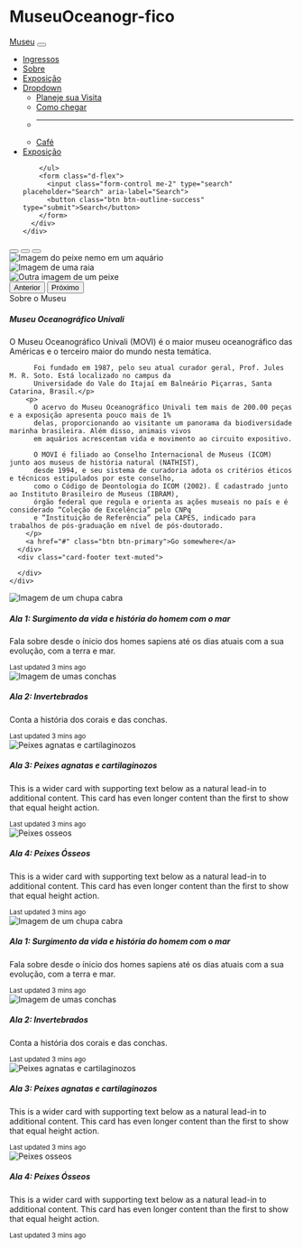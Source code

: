 # MuseuOceanogr-fico

<!DOCTYPE html>
<html lang="en">

<head>
  <meta charset="UTF-8">
  <meta http-equiv="X-UA-Compatible" content="IE=edge">
  <meta name="viewport" content="width=device-width, initial-scale=1.0">
  <link href="https://cdn.jsdelivr.net/npm/bootstrap@5.0.1/dist/css/bootstrap.min.css" rel="stylesheet"
    integrity="sha384-+0n0xVW2eSR5OomGNYDnhzAbDsOXxcvSN1TPprVMTNDbiYZCxYbOOl7+AMvyTG2x" crossorigin="anonymous">
  <script src="https://cdn.jsdelivr.net/npm/bootstrap@5.0.1/dist/js/bootstrap.bundle.min.js"
    integrity="sha384-gtEjrD/SeCtmISkJkNUaaKMoLD0//ElJ19smozuHV6z3Iehds+3Ulb9Bn9Plx0x4"
    crossorigin="anonymous"></script>

  <link rel="stylesheet" href="style.css">
  <title>Museu Oceanográfico Univali</title>
</head>

<body>
  <nav id="navbar" class="navbar navbar-expand-lg navbar-dark bg-primary">
    <div class="container-fluid">
      <a class="navbar-brand" href="#">Museu</a>
      <button class="navbar-toggler" type="button" data-bs-toggle="collapse" data-bs-target="#navbarSupportedContent"
        aria-controls="navbarSupportedContent" aria-expanded="false" aria-label="Toggle navigation">
        <span class="navbar-toggler-icon"></span>
      </button>
      <div class="collapse navbar-collapse" id="navbarSupportedContent">
        <ul class="navbar-nav me-auto mb-2 mb-lg-0">
          <li class="nav-item">
            <a class="nav-link active" aria-current="page" href="#">Ingressos</a>
          </li>
          <li class="nav-item">
            <a class="nav-link" href="#história">Sobre</a>
          </li>
          <li class="nav-item">
            <a class="nav-link" href="#Alas">Exposição</a>
          </li>
          <li class="nav-item dropdown">
            <a class="nav-link dropdown-toggle" href="#" id="navbarDropdown" role="button" data-bs-toggle="dropdown"
              aria-expanded="false">
              Dropdown
            </a>
            <ul class="dropdown-menu" aria-labelledby="navbarDropdown">
              <li><a class="dropdown-item" href="#">Planeje sua Visita</a></li>
              <li><a class="dropdown-item" href="#">Como chegar</a></li>
              <li>
                <hr class="dropdown-divider">
              </li>
              <li><a class="dropdown-item" href="#">Café</a></li>
            </ul>
          </li>
          <li class="nav-item">
            <a class="nav-link" href="#">Exposição</a>
          </li>

        </ul>
        <form class="d-flex">
          <input class="form-control me-2" type="search" placeholder="Search" aria-label="Search">
          <button class="btn btn-outline-success" type="submit">Search</button>
        </form>
      </div>
    </div>
  </nav>
  <!--CAROSEL-->
  <div id="carouselExampleIndicators" class="carousel slide" data-bs-ride="carousel">
    <div class="carousel-indicators">
      <button type="button" data-bs-target="#carouselExampleIndicators" data-bs-slide-to="0" class="active"
        aria-current="true" aria-label="Slide 1"></button>
      <button type="button" data-bs-target="#carouselExampleIndicators" data-bs-slide-to="1"
        aria-label="Slide 2"></button>
      <button type="button" data-bs-target="#carouselExampleIndicators" data-bs-slide-to="2"
        aria-label="Slide 3"></button>
    </div>
    <div class="carousel-inner">
      <div class="carousel-item active">
        <img src="1 nemo.jpg" class="d-block w-100" alt="Imagem do peixe nemo em um aquário">
      </div>
      <div class="carousel-item">
        <img src="img2.jpg" class="d-block w-100" alt="Imagem de uma raia">
      </div>
      <div class="carousel-item">
        <img src="img3.jpg" class="d-block w-100" alt="Outra imagem de um peixe">
      </div>
    </div>
    <button class="carousel-control-prev" type="button" data-bs-target="#carouselExampleIndicators"
      data-bs-slide="prev">
      <span class="carousel-control-prev-icon" aria-hidden="true"></span>
      <span class="visually-hidden">Anterior</span>
    </button>
    <button class="carousel-control-next" type="button" data-bs-target="#carouselExampleIndicators"
      data-bs-slide="next">
      <span class="carousel-control-next-icon" aria-hidden="true"></span>
      <span class="visually-hidden">Próximo</span>
    </button>
  </div>

  <!--história-->
  <div class="container mt-5 mb-5" id="história">
    <div class="card text-center">
      <div class="card-header">
        Sobre o Museu
      </div>
      <div class="card-body">
        <h5 class="card-title">Museu Oceanográfico Univali</h5>
        <p class="card-text">O Museu Oceanográfico Univali (MOVI) é o maior museu oceanográfico das Américas e o
          terceiro maior do mundo nesta temática.

          Foi fundado em 1987, pelo seu atual curador geral, Prof. Jules M. R. Soto. Está localizado no campus da
          Universidade do Vale do Itajaí em Balneário Piçarras, Santa Catarina, Brasil.</p>
        <p>
          O acervo do Museu Oceanográfico Univali tem mais de 200.00 peças e a exposição apresenta pouco mais de 1%
          delas, proporcionando ao visitante um panorama da biodiversidade marinha brasileira. Além disso, animais vivos
          em aquários acrescentam vida e movimento ao circuito expositivo.

          O MOVI é filiado ao Conselho Internacional de Museus (ICOM) junto aos museus de história natural (NATHIST),
          desde 1994, e seu sistema de curadoria adota os critérios éticos e técnicos estipulados por este conselho,
          como o Código de Deontologia do ICOM (2002). É cadastrado junto ao Instituto Brasileiro de Museus (IBRAM),
          órgão federal que regula e orienta as ações museais no país e é considerado “Coleção de Excelência” pelo CNPq
          e “Instituição de Referência” pela CAPES, indicado para trabalhos de pós-graduação em nível de pós-doutorado.
        </p>
        <a href="#" class="btn btn-primary">Go somewhere</a>
      </div>
      <div class="card-footer text-muted">
        
      </div>
    </div>
  </div>
  <!--mais fotos-->
  <div class="card-group" id="Alas">
    <div class="card">
      <img src="Ala1.jpg" class="card-img-top" alt="Imagem de um chupa cabra">
      <div class="card-body">
        <h5 class="card-title">Ala 1: Surgimento da vida
          e história do homem com o mar</h5>
        <p class="card-text">Fala sobre desde o ínicio dos homes sapiens até os dias atuais com a sua evolução, com a
          terra e mar.</p>
      </div>
      <div class="card-footer">
        <small class="text-muted">Last updated 3 mins ago</small>
      </div>
    </div>
    <div class="card">
      <img src="ala2.jpg" class="card-img-top" alt="Imagem de umas conchas">
      <div class="card-body">
        <h5 class="card-title">Ala 2: Invertebrados</h5>
        <p class="card-text">Conta a história dos corais e das conchas.</p>
      </div>
      <div class="card-footer">
        <small class="text-muted">Last updated 3 mins ago</small>
      </div>
    </div>
    <div class="card">
      <img src="ALA3.jpg" class="card-img-top" alt="Peixes agnatas e cartilaginozos">
      <div class="card-body">
        <h5 class="card-title">Ala 3: Peixes agnatas e cartilaginozos</h5>
        <p class="card-text">This is a wider card with supporting text below as a natural lead-in to additional content.
          This card has even longer content than the first to show that equal height action.</p>
      </div>
      <div class="card-footer">
        <small class="text-muted">Last updated 3 mins ago</small>
      </div>
    </div>
    <div class="card">
      <img src="Ala4.jpg" class="card-img-top" alt="Peixes osseos">
      <div class="card-body">
        <h5 class="card-title">Ala 4: Peixes Ósseos</h5>
        <p class="card-text">This is a wider card with supporting text below as a natural lead-in to additional content.
          This card has even longer content than the first to show that equal height action.</p>
      </div>
      <div class="card-footer">
        <small class="text-muted">Last updated 3 mins ago</small>
      </div>
    </div>
    <!--Alas em baixo-->
    <div class="card-group" id="Alas">
      <div class="card">
        <img src="Ala1.jpg" class="card-img-top" alt="Imagem de um chupa cabra">
        <div class="card-body">
          <h5 class="card-title">Ala 1: Surgimento da vida
            e história do homem com o mar</h5>
          <p class="card-text">Fala sobre desde o ínicio dos homes sapiens até os dias atuais com a sua evolução, com a
            terra e mar.</p>
        </div>
        <div class="card-footer">
          <small class="text-muted">Last updated 3 mins ago</small>
        </div>
      </div>
      <div class="card">
        <img src="ala2.jpg" class="card-img-top" alt="Imagem de umas conchas">
        <div class="card-body">
          <h5 class="card-title">Ala 2: Invertebrados</h5>
          <p class="card-text">Conta a história dos corais e das conchas.</p>
        </div>
        <div class="card-footer">
          <small class="text-muted">Last updated 3 mins ago</small>
        </div>
      </div>
      <div class="card">
        <img src="ALA3.jpg" class="card-img-top" alt="Peixes agnatas e cartilaginozos">
        <div class="card-body">
          <h5 class="card-title">Ala 3: Peixes agnatas e cartilaginozos</h5>
          <p class="card-text">This is a wider card with supporting text below as a natural lead-in to additional content.
            This card has even longer content than the first to show that equal height action.</p>
        </div>
        <div class="card-footer">
          <small class="text-muted">Last updated 3 mins ago</small>
        </div>
      </div>
      <div class="card">
        <img src="Ala4.jpg" class="card-img-top" alt="Peixes osseos">
        <div class="card-body">
          <h5 class="card-title">Ala 4: Peixes Ósseos</h5>
          <p class="card-text">This is a wider card with supporting text below as a natural lead-in to additional content.
            This card has even longer content than the first to show that equal height action.</p>
        </div>
        <div class="card-footer">
          <small class="text-muted">Last updated 3 mins ago</small>
        </div>
      </div>

  </div>

</body>

</html>
